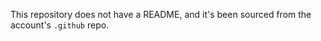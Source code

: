 This repository does not have a README, and it's been sourced from the account's `.github` repo.

<!-- https://www.freecodecamp.org/news/how-to-use-the-dot-github-repository/ -->
